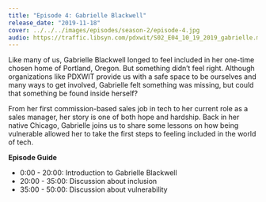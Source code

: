 ```yaml
---
title: "Episode 4: Gabrielle Blackwell"
release_date: "2019-11-18"
cover: ../../../images/episodes/season-2/episode-4.jpg
audio: https://traffic.libsyn.com/pdxwit/S02_E04_10_19_2019_gabrielle.mp3
---
```

Like many of us, Gabrielle Blackwell longed to feel included in her one-time chosen home of Portland, Oregon. But something didn’t feel right. Although organizations like PDXWIT provide us with a safe space to be ourselves and many ways to get involved, Gabrielle felt something was missing, but could that something be found inside herself?

From her first commission-based sales job in tech to her current role as a sales manager, her story is one of both hope and hardship. Back in her native Chicago, Gabrielle joins us to share some lessons on how being vulnerable allowed her to take the first steps to feeling included in the world of tech.

**Episode Guide**
- 0:00 - 20:00: Introduction to Gabrielle Blackwell
- 20:00 - 35:00: Discussion about inclusion
- 35:00 - 50:00: Discussion about vulnerability

